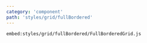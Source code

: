```yaml
---
category: 'component'
path: 'styles/grid/fullBordered'
---
```


`embed:styles/grid/fullBordered/FullBorderedGrid.js`
